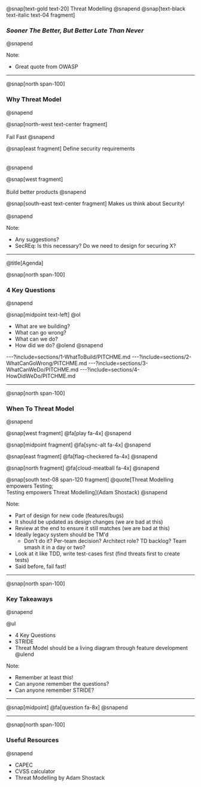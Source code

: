 @snap[text-gold text-20]
Threat Modelling
@snapend
@snap[text-black text-italic text-04 fragment]
### *Sooner The Better, But Better Late Than Never*
@snapend

Note:
- Great quote from OWASP

---
@snap[north span-100]
### Why Threat Model
@snapend

@snap[north-west text-center fragment]
<br><br>
Fail Fast
@snapend

@snap[east fragment]
Define security requirements
<br><br><br>
@snapend

@snap[west fragment]
<br><br>
Build better products
@snapend

@snap[south-east text-center fragment]
Makes us think about Security!
<br>    
@snapend

Note:
- Any suggestions?
- SecREq: Is this necessary? Do we need to design for securing X?

---
@title[Agenda]

@snap[north span-100]
### 4 Key Questions
@snapend

@snap[midpoint text-left]
@ol
- What are we building?
- What can go wrong?
- What can we do?
- How did we do?
@olend
@snapend

---?include=sections/1-WhatToBuild/PITCHME.md
---?include=sections/2-WhatCanGoWrong/PITCHME.md
---?include=sections/3-WhatCanWeDo/PITCHME.md
---?include=sections/4-HowDidWeDo/PITCHME.md

---
@snap[north span-100]
### When To Threat Model
@snapend

@snap[west fragment]
@fa[play fa-4x]
@snapend

@snap[midpoint fragment]
@fa[sync-alt fa-4x]
@snapend

@snap[east fragment]
@fa[flag-checkered fa-4x]
@snapend

@snap[north fragment]
@fa[cloud-meatball fa-4x]
@snapend

@snap[south text-08 span-120 fragment]
@quote[Threat Modelling empowers Testing;<br>Testing empowers Threat Modelling](Adam Shostack)
@snapend

Note:
- Part of design for new code (features/bugs)
- It should be updated as design changes (we are bad at this)
- Review at the end to ensure it still matches (we are bad at this)
- Ideally legacy system should be TM'd
  - Don't do it? Per-team decision? Architect role? TD backlog? Team smash it in a day or two?
- Look at it like TDD, write test-cases first (find threats first to create tests)
- Said before, fail fast!

---

@snap[north span-100]
### Key Takeaways
@snapend

@ul
- 4 Key Questions
- STRIDE
- Threat Model should be a living diagram through feature development
@ulend

Note:
- Remember at least this!
- Can anyone remember the questions?
- Can anyone remember STRIDE?

---
@snap[midpoint]
@fa[question fa-8x]
@snapend

---

@snap[north span-100]
### Useful Resources
@snapend

- CAPEC
- CVSS calculator
- Threat Modelling by Adam Shostack